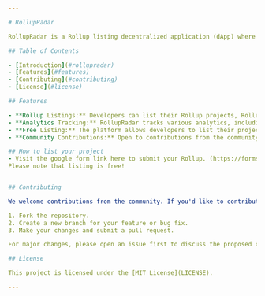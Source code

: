 ```yaml
---

# RollupRadar

RollupRadar is a Rollup listing decentralized application (dApp) where developers building rollups, Rollup SDKs, and related stacks can list their projects for free. This project aims to track the analytics of various Rollups, including the technology behind them, their technology stack, providers, status, and performance metrics.

## Table of Contents

- [Introduction](#rollupradar)
- [Features](#features)
- [Contributing](#contributing)
- [License](#license)

## Features

- **Rollup Listings:** Developers can list their Rollup projects, Rollup SDKs, and stacks, providing essential information.
- **Analytics Tracking:** RollupRadar tracks various analytics, including technology details, stack information, providers, status, and performance metrics.
- **Free Listing:** The platform allows developers to list their projects for free, promoting visibility within the Rollup ecosystem.
- **Community Contributions:** Open to contributions from the community to enhance and expand the project.

## How to list your project
- Visit the google form link here to submit your Rollup. (https://forms.gle/PjEsUKf4Lb7mziPU6)
Please note that listing is free! 


## Contributing

We welcome contributions from the community. If you'd like to contribute to RollupRadar, please follow these steps:

1. Fork the repository.
2. Create a new branch for your feature or bug fix.
3. Make your changes and submit a pull request.

For major changes, please open an issue first to discuss the proposed changes.

## License

This project is licensed under the [MIT License](LICENSE).

---
```

